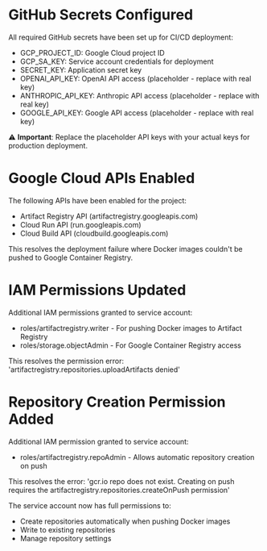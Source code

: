 # GitHub Secrets Configured

All required GitHub secrets have been set up for CI/CD deployment:
- GCP_PROJECT_ID: Google Cloud project ID
- GCP_SA_KEY: Service account credentials for deployment
- SECRET_KEY: Application secret key
- OPENAI_API_KEY: OpenAI API access (placeholder - replace with real key)
- ANTHROPIC_API_KEY: Anthropic API access (placeholder - replace with real key)  
- GOOGLE_API_KEY: Google API access (placeholder - replace with real key)

⚠️ **Important**: Replace the placeholder API keys with your actual keys for production deployment.

# Google Cloud APIs Enabled

The following APIs have been enabled for the project:
- Artifact Registry API (artifactregistry.googleapis.com)
- Cloud Run API (run.googleapis.com) 
- Cloud Build API (cloudbuild.googleapis.com)

This resolves the deployment failure where Docker images couldn't be pushed to Google Container Registry.

# IAM Permissions Updated

Additional IAM permissions granted to service account:
- roles/artifactregistry.writer - For pushing Docker images to Artifact Registry
- roles/storage.objectAdmin - For Google Container Registry access

This resolves the permission error: 'artifactregistry.repositories.uploadArtifacts denied'

# Repository Creation Permission Added

Additional IAM permission granted to service account:
- roles/artifactregistry.repoAdmin - Allows automatic repository creation on push

This resolves the error: 'gcr.io repo does not exist. Creating on push requires the artifactregistry.repositories.createOnPush permission'

The service account now has full permissions to:
- Create repositories automatically when pushing Docker images
- Write to existing repositories  
- Manage repository settings

